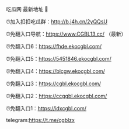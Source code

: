 吃瓜网 最新地址 👋 

⏰加入扣扣吃瓜群：http://b.j4h.cn/2yQQsU

⏰免翻入口导航：https://www.CGBL13.cc/  （最新）

⏰免翻入口6：https://fhde.ekocgbl.com/

⏰免翻入口5：https://5451846.ekocgbl.com/

⏰免翻入口4：https://blcgw.ekocgbl.com/

⏰免翻入口3：https://cgbl.ekocgbl.com/

⏰免翻入口2：https://ccggbl.ekocgbl.com/

⏰免翻入口1：https://idxcgbl.com/

telegram:https://t.me/cgblzx


